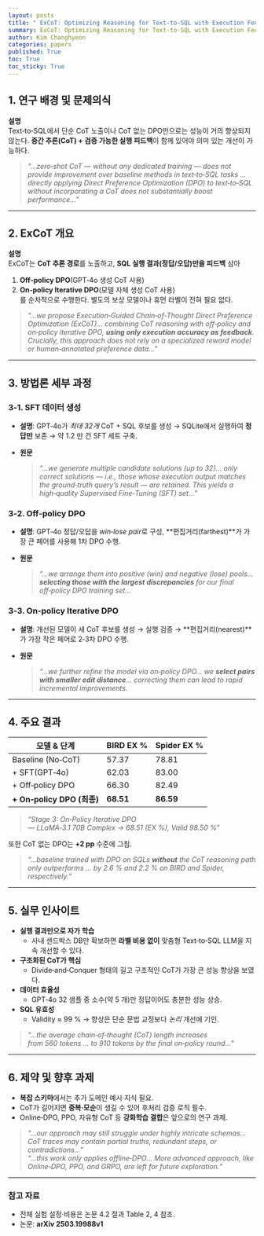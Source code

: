 ```yaml
---
layout: posts
title: " ExCoT: Optimizing Reasoning for Text-to-SQL with Execution Feedback 리뷰"
summary: ExCoT: Optimizing Reasoning for Text-to-SQL with Execution Feedback 리뷰
author: Kim Changhyeon
categories: papers
published: True
toc: True
toc_sticky: True
---
```


## 1. 연구 배경 및 문제의식

**설명**  
Text‑to‑SQL에서 단순 CoT 노출이나 CoT 없는 DPO만으로는 성능이 거의 향상되지 않는다. **중간 추론(CoT) + 검증 가능한 실행 피드백**이 함께 있어야 의미 있는 개선이 가능하다.  

> *“…zero‑shot CoT — without any dedicated training — does not provide improvement over baseline methods in text‑to‑SQL tasks … directly applying Direct Preference Optimization (DPO) to text‑to‑SQL without incorporating a CoT does not substantially boost performance…”*  

---

## 2. ExCoT 개요

**설명**  
ExCoT는 **CoT 추론 경로**를 노출하고, **SQL 실행 결과(정답/오답)만을 피드백** 삼아  
1. **Off‑policy DPO**(GPT‑4o 생성 CoT 사용)  
2. **On‑policy Iterative DPO**(모델 자체 생성 CoT 사용)  
를 순차적으로 수행한다. 별도의 보상 모델이나 휴먼 라벨이 전혀 필요 없다.  

> *“…we propose Execution‑Guided Chain‑of‑Thought Direct Preference Optimization (ExCoT)… combining CoT reasoning with off‑policy and on‑policy iterative DPO, **using only execution accuracy as feedback**. Crucially, this approach does not rely on a specialized reward model or human‑annotated preference data…”*  

---

## 3. 방법론 세부 과정

### 3‑1. SFT 데이터 생성
- **설명**: GPT‑4o가 *최대 32개* CoT + SQL 후보를 생성 → SQLite에서 실행하여 **정답만** 보존 → 약 1.2 만 건 SFT 세트 구축.  
- **원문**

  > *“…we generate multiple candidate solutions (up to 32)… only correct solutions — i.e., those whose execution output matches the ground‑truth query’s result — are retained. This yields a high‑quality Supervised Fine‑Tuning (SFT) set…”*

### 3‑2. Off‑policy DPO
- **설명**: GPT‑4o 정답/오답을 *win‑lose pair*로 구성, **편집거리(farthest)**가 가장 큰 페어를 사용해 1차 DPO 수행.  
- **원문**

  > *“…we arrange them into positive (win) and negative (lose) pools… **selecting those with the largest discrepancies** for our final off‑policy DPO training set…*  

### 3‑3. On‑policy Iterative DPO
- **설명**: 개선된 모델이 새 CoT 후보를 생성 → 실행 검증 → **편집거리(nearest)**가 가장 작은 페어로 2‑3차 DPO 수행.  
- **원문**

  > *“…we further refine the model via on‑policy DPO… we **select pairs with smaller edit distance**… correcting them can lead to rapid incremental improvements.*  

---

## 4. 주요 결과

| 모델 & 단계 | BIRD EX % | Spider EX % |
|-------------|-----------|-------------|
| Baseline (No‑CoT) | 57.37 | 78.81 |
| + SFT(GPT‑4o) | 62.03 | 83.00 |
| + Off‑policy DPO | 66.30 | 82.49 |
| **+ On‑policy DPO (최종)** | **68.51** | **86.59** |

> *“Stage 3: On‑Policy Iterative DPO — LLaMA‑3.1 70B Complex → 68.51 (EX %), Valid 98.50 %”*  

또한 CoT 없는 DPO는 **+2 pp** 수준에 그침.  

> *“…baseline trained with DPO on SQLs **without** the CoT reasoning path only outperforms … by 2.6 % and 2.2 % on BIRD and Spider, respectively.”*  

---

## 5. 실무 인사이트

- **실행 결과만으로 자가 학습**  
  - 사내 샌드박스 DB만 확보하면 **라벨 비용 없이** 맞춤형 Text‑to‑SQL LLM을 지속 개선할 수 있다.  
- **구조화된 CoT가 핵심**  
  - Divide‑and‑Conquer 형태의 길고 구조적인 CoT가 가장 큰 성능 향상을 보였다.  
- **데이터 효율성**  
  - GPT‑4o 32 샘플 중 소수(약 5 개)만 정답이어도 충분한 성능 상승.  
- **SQL 유효성**  
  - Validity ≈ 99 % → 향상은 단순 문법 교정보다 *논리* 개선에 기인.  

> *“…the average chain‑of‑thought (CoT) length increases from 560 tokens … to 910 tokens by the final on‑policy round…”*  

---

## 6. 제약 및 향후 과제

- **복잡 스키마**에서는 추가 도메인 예시·지식 필요.  
- CoT가 길어지면 **중복·모순**이 생길 수 있어 후처리 검증 로직 필수.  
- Online‑DPO, PPO, 자유형 CoT 등 **강화학습 결합**은 앞으로의 연구 과제.  

> *“…our approach may still struggle under highly intricate schemas… CoT traces may contain partial truths, redundant steps, or contradictions…”*  
> *“…this work only applies offline‑DPO… More advanced approach, like Online‑DPO, PPO, and GRPO, are left for future exploration.”*  

---

### 참고 자료
- 전체 실험 설정·비용은 논문 4.2 절과 Table 2, 4 참조.  
- 논문: **arXiv 2503.19988v1** 
